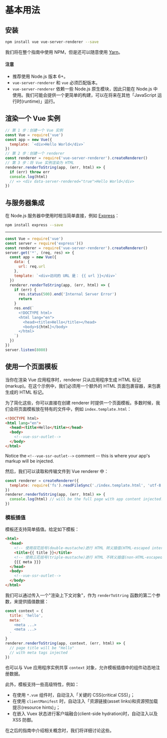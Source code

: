 # 基本用法

## 安装

```bash
npm install vue vue-server-renderer --save
```

我们将在整个指南中使用 NPM，但是还可以随意使用 [Yarn](https://yarnpkg.com/en/)。

#### 注意

- 推荐使用 Node.js 版本 6+。
- `vue-server-renderer` 和 `vue` 必须匹配版本。
- `vue-server-renderer` 依赖一些 Node.js 原生模块，因此只能在 Node.js 中使用。我们可能会提供一个更简单的构建，可以在将来在其他「JavaScript 运行时(runtime)」运行。

## 渲染一个 Vue 实例

```js
// 第 1 步：创建一个 Vue 实例
const Vue = require('vue')
const app = new Vue({
  template: `<div>Hello World</div>`
})
// 第 2 步：创建一个 renderer
const renderer = require('vue-server-renderer').createRenderer()
// 第 3 步：将 Vue 实例渲染为 HTML
renderer.renderToString(app, (err, html) => {
  if (err) throw err
  console.log(html)
  // => <div data-server-rendered="true">Hello World</div>
})
```

## 与服务器集成

在 Node.js 服务器中使用时相当简单直接，例如 [Express](https://expressjs.com/)：

```bash
npm install express --save
```

---

```js
const Vue = require('vue')
const server = require('express')()
const renderer = require('vue-server-renderer').createRenderer()
server.get('*', (req, res) => {
  const app = new Vue({
    data: {
      url: req.url
    },
    template: `<div>访问的 URL 是： {{ url }}</div>`
  })
  renderer.renderToString(app, (err, html) => {
    if (err) {
      res.status(500).end('Internal Server Error')
      return
    }
    res.end(`
      <!DOCTYPE html>
      <html lang="en">
        <head><title>Hello</title></head>
        <body>${html}</body>
      </html>
    `)
  })
})
server.listen(8080)
```

## 使用一个页面模板

当你在渲染 Vue 应用程序时，renderer 只从应用程序生成 HTML 标记(markup)。在这个示例中，我们必须用一个额外的 HTML 页面包裹容器，来包裹生成的 HTML 标记。

为了简化这些，你可以直接在创建 renderer 时提供一个页面模板。多数时候，我们会将页面模板放在特有的文件中，例如 `index.template.html`：

```html
<!DOCTYPE html>
<html lang="en">
  <head><title>Hello</title></head>
  <body>
    <!--vue-ssr-outlet-->
  </body>
</html>
```

Notice the `<!--vue-ssr-outlet-->` comment -- this is where your app's markup will be injected.

然后，我们可以读取和传输文件到 Vue renderer 中：

```js
const renderer = createRenderer({
  template: require('fs').readFileSync('./index.template.html', 'utf-8')
})
renderer.renderToString(app, (err, html) => {
  console.log(html) // will be the full page with app content injected.
})
```

### 模板插值

模板还支持简单插值。给定如下模板：

```html
<html>
  <head>
    <!-- 使用双花括号(double-mustache)进行 HTML 转义插值(HTML-escaped interpolation) -->
    <title>{{ title }}</title>
    <!-- 使用三花括号(triple-mustache)进行 HTML 不转义插值(non-HTML-escaped interpolation) -->
    {{{ meta }}}
  </head>
  <body>
    <!--vue-ssr-outlet-->
  </body>
</html>
```

我们可以通过传入一个"渲染上下文对象"，作为 `renderToString` 函数的第二个参数，来提供插值数据：

```js
const context = {
  title: 'hello',
  meta: `
    <meta ...>
    <meta ...>
  `
}
renderer.renderToString(app, context, (err, html) => {
  // page title will be "Hello"
  // with meta tags injected
})
```

也可以与 Vue 应用程序实例共享 `context` 对象，允许模板插值中的组件动态地注册数据。

此外，模板支持一些高级特性，例如：

- 在使用 `*.vue` 组件时，自动注入「关键的 CSS(critical CSS)」；
- 在使用 `clientManifest` 时，自动注入「资源链接(asset links)和资源预加载提示(resource hints)」；
- 在嵌入 Vuex 状态进行客户端融合(client-side hydration)时，自动注入以及 XSS 防御。

在之后的指南中介绍相关概念时，我们将详细讨论这些。
